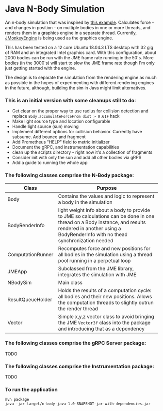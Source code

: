# Java N-Body Simulation

An n-body simulation that was inspired by [this example](http://physics.princeton.edu/~fpretori/Nbody/code.htm). Calculates force - and changes in position - on multiple bodies in one or more threads, and renders them in a graphics engine in a separate thread. Currently, [JMonkeyEngine](https://jmonkeyengine.org/) is being used as the graphics engine.

This has been tested on a 12 core Ubuntu 18.04.3 LTS desktop with 32 gig of RAM and an integrated Intel graphics card. With this configuration, about 2000 bodies can be run with the JME frame rate running in the 50's. More bodies (in the 3000's) will start to slow the JME frame rate though I'm only just getting started with  the engine.

The design is to separate the simulation from the rendering engine as much as possible in the hopes of experimenting with different rendering engines in the future, although, building the sim in Java might limit alternatives.

### This is an initial version with some cleanups still to do: 

* Get clear on the proper way to use radius for collision detection and replace `Body.accumulateForceFrom dist > 0.61F` hack
* Make light source type and location configurable
* Handle light source (sun) moving
* Implement different options for collision behavior. Currently have subsume. Add bounce and fragment
* Add Prometheus "HELP" field to metric initializer
* Document the gRPC, and instrumentation capabilities
* clean up the scripts directory - right now it's a collection of fragments
* Consider init with only the sun and add all other bodies via gRPS
* Add a guide to running the whole app

### The following classes comprise the N-Body package:

| Class | Purpose |
|-------|---------|
| Body | Contains the values and logic to represent a body in the simulation |
| BodyRenderInfo | light weight info about a body to provide to JME so calculations can be done in one thread on a Body instance, and results rendered in another using a BodyRenderInfo with no thead synchronization needed|
| ComputationRunner | Recomputes force and new positions for all bodies in the simulation using a thread pool running in a perpetual loop|
| JMEApp | Subclassed from the JME library, integrates the simulation with JME |
| NBodySim | Main class |
| ResultQueueHolder | Holds the results of a computation cycle: all bodies and their new positions. Allows the computation threads to slightly outrun the render thread |
| Vector | Simple x,y,z vector class to avoid bringing the JME `Vector3f` class into the package and introducing that as a dependency |

### The following classes comprise the gRPC Server package:

TODO

### The following classes comprise the Instrumentation package:

TODO

### To run the application

```
mvn package
java -jar target/n-body-java-1.0-SNAPSHOT-jar-with-dependencies.jar
```


